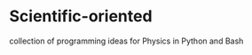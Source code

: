 Scientific-oriented
===================

collection of programming ideas for Physics in Python and Bash